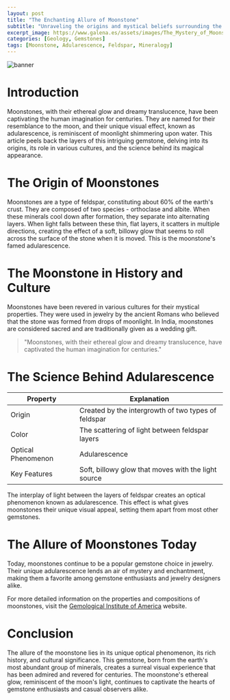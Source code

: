 ```yaml
---
layout: post
title: "The Enchanting Allure of Moonstone"
subtitle: "Unraveling the origins and mystical beliefs surrounding the captivating moonstone"
excerpt_image: https://www.galena.es/assets/images/The_Mystery_of_Moonstone.png
categories: [Geology, Gemstones]
tags: [Moonstone, Adularescence, Feldspar, Mineralogy]
---
```


![banner](https://www.galena.es/assets/images/The_Mystery_of_Moonstone.png "A close-up image of a shimmering moonstone displaying its characteristic adularescence, set against a backdrop of rough mineral specimens, symbolizing the enchanting origins and mystical beliefs associated with this gemstone.")

# Introduction

Moonstones, with their ethereal glow and dreamy translucence, have been captivating the human imagination for centuries. They are named for their resemblance to the moon, and their unique visual effect, known as adularescence, is reminiscent of moonlight shimmering upon water. This article peels back the layers of this intriguing gemstone, delving into its origins, its role in various cultures, and the science behind its magical appearance.

# The Origin of Moonstones

Moonstones are a type of feldspar, constituting about 60% of the earth's crust. They are composed of two species - orthoclase and albite. When these minerals cool down after formation, they separate into alternating layers. When light falls between these thin, flat layers, it scatters in multiple directions, creating the effect of a soft, billowy glow that seems to roll across the surface of the stone when it is moved. This is the moonstone's famed adularescence.

# The Moonstone in History and Culture

Moonstones have been revered in various cultures for their mystical properties. They were used in jewelry by the ancient Romans who believed that the stone was formed from drops of moonlight. In India, moonstones are considered sacred and are traditionally given as a wedding gift.

> "Moonstones, with their ethereal glow and dreamy translucence, have captivated the human imagination for centuries."

# The Science Behind Adularescence

|  Property   |  Explanation |
|-------------|--------------|
| Origin | Created by the intergrowth of two types of feldspar |
| Color | The scattering of light between feldspar layers |
| Optical Phenomenon | Adularescence |
| Key Features | Soft, billowy glow that moves with the light source |

The interplay of light between the layers of feldspar creates an optical phenomenon known as adularescence. This effect is what gives moonstones their unique visual appeal, setting them apart from most other gemstones.

# The Allure of Moonstones Today

Today, moonstones continue to be a popular gemstone choice in jewelry. Their unique adularescence lends an air of mystery and enchantment, making them a favorite among gemstone enthusiasts and jewelry designers alike.

For more detailed information on the properties and compositions of moonstones, visit the [Gemological Institute of America](https://www.gia.edu/moonstone) website.

# Conclusion

The allure of the moonstone lies in its unique optical phenomenon, its rich history, and cultural significance. This gemstone, born from the earth's most abundant group of minerals, creates a surreal visual experience that has been admired and revered for centuries. The moonstone's ethereal glow, reminiscent of the moon's light, continues to captivate the hearts of gemstone enthusiasts and casual observers alike.